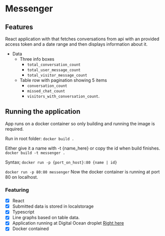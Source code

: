  # Messenger
## Features
React application with that fetches conversations from api with an provided access token and a date range and then displays information about it.

 - Data
   - Three info boxes  
     - `total_conversation_count`
     - `total_user_message_count` 
     - `total_visitor_message_count`
   - Table row with pagination showing 5 items
     -  `conversation_count`
     - `missed_chat_count`
     - `visitors_with_conversation_count`.

## Running the application
App runs on a docker container so only building and running the image is required.

Run in root folder:
`docker build .`

Either give it a name with -t {name_here} or copy the id when build finishes.
`docker build -t messenger .`

Syntax;
`docker run -p {port_on_host}:80 {name | id}`

`docker run -p 80:80 messenger`
Now the docker container is running at port 80 on localhost.



### Featuring
- [x] React
- [x] Submitted data is stored in localstorage
- [x] Typescript
- [x] Line graphs based on table data.
- [x] Application running at Digital Ocean droplet [Right here](104.248.133.27)
- [x] Docker contained
